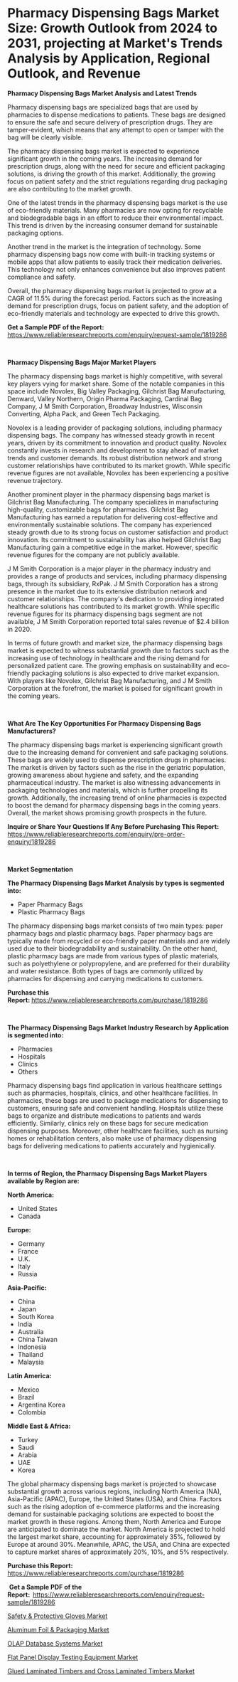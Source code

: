 <p><h1>Pharmacy Dispensing Bags Market Size: Growth Outlook from 2024 to 2031, projecting at Market's Trends Analysis by Application, Regional Outlook, and Revenue</h1></p><p><strong>Pharmacy Dispensing Bags Market Analysis and Latest Trends</strong></p>
<p><p>Pharmacy dispensing bags are specialized bags that are used by pharmacies to dispense medications to patients. These bags are designed to ensure the safe and secure delivery of prescription drugs. They are tamper-evident, which means that any attempt to open or tamper with the bag will be clearly visible.</p><p>The pharmacy dispensing bags market is expected to experience significant growth in the coming years. The increasing demand for prescription drugs, along with the need for secure and efficient packaging solutions, is driving the growth of this market. Additionally, the growing focus on patient safety and the strict regulations regarding drug packaging are also contributing to the market growth.</p><p>One of the latest trends in the pharmacy dispensing bags market is the use of eco-friendly materials. Many pharmacies are now opting for recyclable and biodegradable bags in an effort to reduce their environmental impact. This trend is driven by the increasing consumer demand for sustainable packaging options.</p><p>Another trend in the market is the integration of technology. Some pharmacy dispensing bags now come with built-in tracking systems or mobile apps that allow patients to easily track their medication deliveries. This technology not only enhances convenience but also improves patient compliance and safety.</p><p>Overall, the pharmacy dispensing bags market is projected to grow at a CAGR of 11.5% during the forecast period. Factors such as the increasing demand for prescription drugs, focus on patient safety, and the adoption of eco-friendly materials and technology are expected to drive this growth.</p></p>
<p><strong>Get a Sample PDF of the Report:&nbsp;</strong> <a href="https://www.reliableresearchreports.com/enquiry/request-sample/1819286">https://www.reliableresearchreports.com/enquiry/request-sample/1819286</a></p>
<p>&nbsp;</p>
<p><strong>Pharmacy Dispensing Bags Major Market Players</strong></p>
<p><p>The pharmacy dispensing bags market is highly competitive, with several key players vying for market share. Some of the notable companies in this space include Novolex, Big Valley Packaging, Gilchrist Bag Manufacturing, Denward, Valley Northern, Origin Pharma Packaging, Cardinal Bag Company, J M Smith Corporation, Broadway Industries, Wisconsin Converting, Alpha Pack, and Green Tech Packaging.</p><p>Novolex is a leading provider of packaging solutions, including pharmacy dispensing bags. The company has witnessed steady growth in recent years, driven by its commitment to innovation and product quality. Novolex constantly invests in research and development to stay ahead of market trends and customer demands. Its robust distribution network and strong customer relationships have contributed to its market growth. While specific revenue figures are not available, Novolex has been experiencing a positive revenue trajectory.</p><p>Another prominent player in the pharmacy dispensing bags market is Gilchrist Bag Manufacturing. The company specializes in manufacturing high-quality, customizable bags for pharmacies. Gilchrist Bag Manufacturing has earned a reputation for delivering cost-effective and environmentally sustainable solutions. The company has experienced steady growth due to its strong focus on customer satisfaction and product innovation. Its commitment to sustainability has also helped Gilchrist Bag Manufacturing gain a competitive edge in the market. However, specific revenue figures for the company are not publicly available.</p><p>J M Smith Corporation is a major player in the pharmacy industry and provides a range of products and services, including pharmacy dispensing bags, through its subsidiary, RxPak. J M Smith Corporation has a strong presence in the market due to its extensive distribution network and customer relationships. The company's dedication to providing integrated healthcare solutions has contributed to its market growth. While specific revenue figures for its pharmacy dispensing bags segment are not available, J M Smith Corporation reported total sales revenue of $2.4 billion in 2020.</p><p>In terms of future growth and market size, the pharmacy dispensing bags market is expected to witness substantial growth due to factors such as the increasing use of technology in healthcare and the rising demand for personalized patient care. The growing emphasis on sustainability and eco-friendly packaging solutions is also expected to drive market expansion. With players like Novolex, Gilchrist Bag Manufacturing, and J M Smith Corporation at the forefront, the market is poised for significant growth in the coming years.</p></p>
<p>&nbsp;</p>
<p><strong>What Are The Key Opportunities For Pharmacy Dispensing Bags Manufacturers?</strong></p>
<p><p>The pharmacy dispensing bags market is experiencing significant growth due to the increasing demand for convenient and safe packaging solutions. These bags are widely used to dispense prescription drugs in pharmacies. The market is driven by factors such as the rise in the geriatric population, growing awareness about hygiene and safety, and the expanding pharmaceutical industry. The market is also witnessing advancements in packaging technologies and materials, which is further propelling its growth. Additionally, the increasing trend of online pharmacies is expected to boost the demand for pharmacy dispensing bags in the coming years. Overall, the market shows promising growth prospects in the future.</p></p>
<p><strong>Inquire or Share Your Questions If Any Before Purchasing This Report:</strong> <a href="https://www.reliableresearchreports.com/enquiry/pre-order-enquiry/1819286">https://www.reliableresearchreports.com/enquiry/pre-order-enquiry/1819286</a></p>
<p>&nbsp;</p>
<p><strong>Market Segmentation</strong></p>
<p><strong>The Pharmacy Dispensing Bags Market Analysis by types is segmented into:</strong></p>
<p><ul><li>Paper Pharmacy Bags</li><li>Plastic Pharmacy Bags</li></ul></p>
<p><p>The pharmacy dispensing bags market consists of two main types: paper pharmacy bags and plastic pharmacy bags. Paper pharmacy bags are typically made from recycled or eco-friendly paper materials and are widely used due to their biodegradability and sustainability. On the other hand, plastic pharmacy bags are made from various types of plastic materials, such as polyethylene or polypropylene, and are preferred for their durability and water resistance. Both types of bags are commonly utilized by pharmacies for dispensing and carrying medications to customers.</p></p>
<p><strong>Purchase this Report:&nbsp;</strong><a href="https://www.reliableresearchreports.com/purchase/1819286">https://www.reliableresearchreports.com/purchase/1819286</a></p>
<p>&nbsp;</p>
<p><strong>The Pharmacy Dispensing Bags Market Industry Research by Application is segmented into:</strong></p>
<p><ul><li>Pharmacies</li><li>Hospitals</li><li>Clinics</li><li>Others</li></ul></p>
<p><p>Pharmacy dispensing bags find application in various healthcare settings such as pharmacies, hospitals, clinics, and other healthcare facilities. In pharmacies, these bags are used to package medications for dispensing to customers, ensuring safe and convenient handling. Hospitals utilize these bags to organize and distribute medications to patients and wards efficiently. Similarly, clinics rely on these bags for secure medication dispensing purposes. Moreover, other healthcare facilities, such as nursing homes or rehabilitation centers, also make use of pharmacy dispensing bags for delivering medications to patients accurately and hygienically.</p></p>
<p>&nbsp;</p>
<p><strong>In terms of Region, the Pharmacy Dispensing Bags Market Players available by Region are:</strong></p>
<p>
    <p> <strong> North America: </strong>
        <ul>
            <li>United States</li>
            <li>Canada</li>
        </ul>
        </p> 
    <p> <strong> Europe: </strong>
        <ul>
            <li>Germany</li>
            <li>France</li>
            <li>U.K.</li>
            <li>Italy</li>
            <li>Russia</li>
        </ul>
        </p> 
    <p> <strong> Asia-Pacific: </strong>
        <ul>
            <li>China</li>
            <li>Japan</li>
            <li>South Korea</li>
            <li>India</li>
            <li>Australia</li>
            <li>China Taiwan</li>
            <li>Indonesia</li>
            <li>Thailand</li>
            <li>Malaysia</li>
        </ul>
        </p> 
    <p> <strong> Latin America: </strong>
        <ul>
            <li>Mexico</li>
            <li>Brazil</li>
            <li>Argentina Korea</li>
            <li>Colombia</li>
        </ul>
        </p> 
    <p> <strong> Middle East & Africa: </strong>
        <ul>
            <li>Turkey</li>
            <li>Saudi</li>
            <li>Arabia</li>
            <li>UAE</li>
            <li>Korea</li>
        </ul>
    </p>
    </p>
<p><p>The global pharmacy dispensing bags market is projected to showcase substantial growth across various regions, including North America (NA), Asia-Pacific (APAC), Europe, the United States (USA), and China. Factors such as the rising adoption of e-commerce platforms and the increasing demand for sustainable packaging solutions are expected to boost the market growth in these regions. Among them, North America and Europe are anticipated to dominate the market. North America is projected to hold the largest market share, accounting for approximately 35%, followed by Europe at around 30%. Meanwhile, APAC, the USA, and China are expected to capture market shares of approximately 20%, 10%, and 5% respectively.</p></p>
<p><strong>Purchase this Report: </strong><a href="https://www.reliableresearchreports.com/purchase/1819286">https://www.reliableresearchreports.com/purchase/1819286</a></p>
<p>&nbsp;<strong>Get a Sample PDF of the Report:&nbsp;&nbsp;</strong><a href="https://www.reliableresearchreports.com/enquiry/request-sample/1819286">https://www.reliableresearchreports.com/enquiry/request-sample/1819286</a></p>
<p><strong></strong></p>
<p><p><a href="https://www.linkedin.com/pulse/safety-amp-protective-gloves-market-size-share-global-analysis-yhpoe?trackingId=rI8AorQ%2BRO%2BhVBufDop0ow%3D%3D">Safety & Protective Gloves Market</a></p><p><a href="https://www.linkedin.com/pulse/aluminum-foil-amp-packaging-market-size-furnishes-valuable-zuq7e?trackingId=AE%2BrN9z0QWqBAnDeWXZ21Q%3D%3D">Aluminum Foil & Packaging Market</a></p><p><a href="https://www.linkedin.com/pulse/olap-database-systems-market-challenges-opportunities-growth-ypwpe?trackingId=N0wfGmSUQnKaXkT1uXDuug%3D%3D">OLAP Database Systems Market</a></p><p><a href="https://github.com/shotows/Market-Research-Report-List-1/blob/main/flat-panel-display-testing-equipment-market.md">Flat Panel Display Testing Equipment Market</a></p><p><a href="https://github.com/yemakinde/Market-Research-Report-List-1/blob/main/glued-laminated-timbers-and-cross-laminated-timbers-market.md">Glued Laminated Timbers and Cross Laminated Timbers Market</a></p></p>